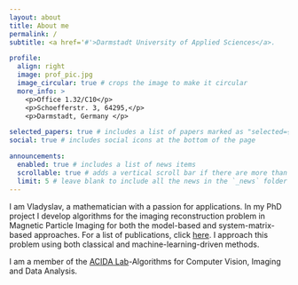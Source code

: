 ```yaml
---
layout: about
title: About me
permalink: /
subtitle: <a href='#'>Darmstadt University of Applied Sciences</a>.

profile:
  align: right
  image: prof_pic.jpg
  image_circular: true # crops the image to make it circular
  more_info: >
    <p>Office 1.32/C10</p>
    <p>Schoefferstr. 3, 64295,</p>
    <p>Darmstadt, Germany </p>

selected_papers: true # includes a list of papers marked as "selected={true}"
social: true # includes social icons at the bottom of the page

announcements:
  enabled: true # includes a list of news items
  scrollable: true # adds a vertical scroll bar if there are more than 3 news items
  limit: 5 # leave blank to include all the news in the `_news` folder
---
```


I am Vladyslav, a mathematician with a passion for applications. In my PhD project I develop algorithms for the imaging reconstruction problem in Magnetic Particle Imaging for both the model-based and system-matrix-based approaches. For a list of publications, click [here](/vladyslavgapyak/publications/).
I approach this problem using both classical and machine-learning-driven methods.

I am a member of the [ACIDA Lab](https://fbmn.h-da.de/acida)-Algorithms for Computer Vision, Imaging and Data Analysis.

<!-- Timeline CSS -->
<style>
/* Timeline Container: Fixed on the Left */
.timeline-container {
  position: absolute;
  left: 0;
  top: 50px; /* Adjust to align with content */
  width: 180px; /* Adjust width to fit nicely */
  height: 100%;
  display: flex;
  flex-direction: column;
  align-items: center;
  justify-content: flex-start;
}

/* Vertical Timeline Line */
.timeline-line {
  position: absolute;
  width: 4px;
  background-color: #007bff;
  top: 0;
  bottom: 0;
  left: 50%;
  transform: translateX(-50%);
}

/* Timeline Items (Dates & Events) */
.timeline-item {
  position: relative;
  width: 100%;
  text-align: center;
  margin-bottom: 30px;
}

.timeline-date {
  font-weight: bold;
  color: #007bff;
  font-size: 1rem;
  transition: color 0.3s ease-in-out;
}

.timeline-item:hover .timeline-date {
  color: #ff5733; /* Changes color on hover */
}

/* Small Circles for Events */
.timeline-circle {
  width: 12px;
  height: 12px;
  background-color: #007bff;
  border-radius: 50%;
  display: block;
  margin: 5px auto;
  transition: transform 0.3s ease-in-out;
}

.timeline-item:hover .timeline-circle {
  transform: scale(1.3); /* Enlarges on hover */
}

/* Timeline Text (Event Descriptions) */
.timeline-text {
  font-size: 0.8rem;
  max-width: 150px;
  margin-top: 5px;
  transition: opacity 0.3s ease-in-out;
}

.timeline-item:hover .timeline-text {
  opacity: 0.7; /* Slight fade effect on hover */
}
<!-- Vertical Timeline on the Left -->
<div class="timeline-container">
  <div class="timeline-line"></div>

  <div class="timeline-item">
    <span class="timeline-date">2013-2016</span>
    <span class="timeline-circle"></span>
    <p class="timeline-text">BSc Mathematics<br>University of Padova</p>
  </div>

  <div class="timeline-item">
    <span class="timeline-date">2016-2018</span>
    <span class="timeline-circle"></span>
    <p class="timeline-text">MSc Mathematics<br>University of Padova</p>
  </div>

  <div class="timeline-item">
    <span class="timeline-date">2019-Present</span>
    <span class="timeline-circle"></span>
    <p class="timeline-text">PhD in MPI<br>Germany</p>
  </div>

  <div class="timeline-item">
    <span class="timeline-date">2022</span>
    <span class="timeline-circle"></span>
    <p class="timeline-text">First Journal Paper<br>MDPI Mathematics</p>
  </div>

  <div class="timeline-item">
    <span class="timeline-date">2024</span>
    <span class="timeline-circle"></span>
    <p class="timeline-text">J. Comp. Applied Math<br>Elsevier</p>
  </div>

  <div class="timeline-item">
    <span class="timeline-date">2025</span>
    <span class="timeline-circle"></span>
    <p class="timeline-text">Physics in Med. & Bio.<br>IOP</p>
  </div>
</div>
